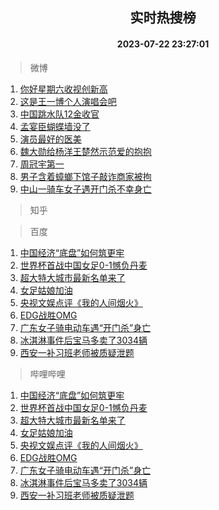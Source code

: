 <div align="center"><h2>实时热搜榜</h2><h4>2023-07-22 23:27:01</h4></div>

> 微博  

1. [你好星期六收视创新高](https://s.weibo.com/weibo?q=%23%E4%BD%A0%E5%A5%BD%E6%98%9F%E6%9C%9F%E5%85%AD%E6%94%B6%E8%A7%86%E5%88%9B%E6%96%B0%E9%AB%98%23&t=31&band_rank=1&Refer=top)<br />
2. [这是王一博个人演唱会吧](https://s.weibo.com/weibo?q=%23%E8%BF%99%E6%98%AF%E7%8E%8B%E4%B8%80%E5%8D%9A%E4%B8%AA%E4%BA%BA%E6%BC%94%E5%94%B1%E4%BC%9A%E5%90%A7%23&t=31&band_rank=2&Refer=top)<br />
3. [中国跳水队12金收官](https://s.weibo.com/weibo?q=%23%E4%B8%AD%E5%9B%BD%E8%B7%B3%E6%B0%B4%E9%98%9F12%E9%87%91%E6%94%B6%E5%AE%98%23&t=31&band_rank=3&Refer=top)<br />
4. [孟宴臣蝴蝶墙没了](https://s.weibo.com/weibo?q=%23%E5%AD%9F%E5%AE%B4%E8%87%A3%E8%9D%B4%E8%9D%B6%E5%A2%99%E6%B2%A1%E4%BA%86%23&t=31&band_rank=4&Refer=top)<br />
5. [演员最好的医美](https://s.weibo.com/weibo?q=%23%E6%BC%94%E5%91%98%E6%9C%80%E5%A5%BD%E7%9A%84%E5%8C%BB%E7%BE%8E%23&t=31&band_rank=5&Refer=top)<br />
6. [魏大勋给杨洋王楚然示范爱的抱抱](https://s.weibo.com/weibo?q=%23%E9%AD%8F%E5%A4%A7%E5%8B%8B%E7%BB%99%E6%9D%A8%E6%B4%8B%E7%8E%8B%E6%A5%9A%E7%84%B6%E7%A4%BA%E8%8C%83%E7%88%B1%E7%9A%84%E6%8A%B1%E6%8A%B1%23&t=31&band_rank=6&Refer=top)<br />
7. [周冠宇第一](https://s.weibo.com/weibo?q=%E5%91%A8%E5%86%A0%E5%AE%87%E7%AC%AC%E4%B8%80&t=31&band_rank=7&Refer=top)<br />
8. [男子含着蟑螂下馆子敲诈商家被拘](https://s.weibo.com/weibo?q=%23%E7%94%B7%E5%AD%90%E5%90%AB%E7%9D%80%E8%9F%91%E8%9E%82%E4%B8%8B%E9%A6%86%E5%AD%90%E6%95%B2%E8%AF%88%E5%95%86%E5%AE%B6%E8%A2%AB%E6%8B%98%23&t=31&band_rank=8&Refer=top)<br />
9. [中山一骑车女子遇开门杀不幸身亡](https://s.weibo.com/weibo?q=%23%E4%B8%AD%E5%B1%B1%E4%B8%80%E9%AA%91%E8%BD%A6%E5%A5%B3%E5%AD%90%E9%81%87%E5%BC%80%E9%97%A8%E6%9D%80%E4%B8%8D%E5%B9%B8%E8%BA%AB%E4%BA%A1%23&t=31&band_rank=9&Refer=top)<br />

> 知乎  


> 百度  

1. [中国经济“底盘”如何筑更牢](https://www.baidu.com/s?wd=%E4%B8%AD%E5%9B%BD%E7%BB%8F%E6%B5%8E%E2%80%9C%E5%BA%95%E7%9B%98%E2%80%9D%E5%A6%82%E4%BD%95%E7%AD%91%E6%9B%B4%E7%89%A2&sa=fyb_news&rsv_dl=fyb_news)<br />
2. [世界杯首战中国女足0-1憾负丹麦](https://www.baidu.com/s?wd=%E4%B8%96%E7%95%8C%E6%9D%AF%E9%A6%96%E6%88%98%E4%B8%AD%E5%9B%BD%E5%A5%B3%E8%B6%B30-1%E6%86%BE%E8%B4%9F%E4%B8%B9%E9%BA%A6&sa=fyb_news&rsv_dl=fyb_news)<br />
3. [超大特大城市最新名单来了](https://www.baidu.com/s?wd=%E8%B6%85%E5%A4%A7%E7%89%B9%E5%A4%A7%E5%9F%8E%E5%B8%82%E6%9C%80%E6%96%B0%E5%90%8D%E5%8D%95%E6%9D%A5%E4%BA%86&sa=fyb_news&rsv_dl=fyb_news)<br />
4. [女足姑娘加油](https://www.baidu.com/s?wd=%E5%A5%B3%E8%B6%B3%E5%A7%91%E5%A8%98%E5%8A%A0%E6%B2%B9&sa=fyb_news&rsv_dl=fyb_news)<br />
5. [央视文娱点评《我的人间烟火》](https://www.baidu.com/s?wd=%E5%A4%AE%E8%A7%86%E6%96%87%E5%A8%B1%E7%82%B9%E8%AF%84%E3%80%8A%E6%88%91%E7%9A%84%E4%BA%BA%E9%97%B4%E7%83%9F%E7%81%AB%E3%80%8B&sa=fyb_news&rsv_dl=fyb_news)<br />
6. [EDG战胜OMG](https://www.baidu.com/s?wd=EDG%E6%88%98%E8%83%9COMG&sa=fyb_news&rsv_dl=fyb_news)<br />
7. [广东女子骑电动车遇“开门杀”身亡](https://www.baidu.com/s?wd=%E5%B9%BF%E4%B8%9C%E5%A5%B3%E5%AD%90%E9%AA%91%E7%94%B5%E5%8A%A8%E8%BD%A6%E9%81%87%E2%80%9C%E5%BC%80%E9%97%A8%E6%9D%80%E2%80%9D%E8%BA%AB%E4%BA%A1&sa=fyb_news&rsv_dl=fyb_news)<br />
8. [冰淇淋事件后宝马多卖了3034辆](https://www.baidu.com/s?wd=%E5%86%B0%E6%B7%87%E6%B7%8B%E4%BA%8B%E4%BB%B6%E5%90%8E%E5%AE%9D%E9%A9%AC%E5%A4%9A%E5%8D%96%E4%BA%863034%E8%BE%86&sa=fyb_news&rsv_dl=fyb_news)<br />
9. [西安一补习班老师被质疑泄题](https://www.baidu.com/s?wd=%E8%A5%BF%E5%AE%89%E4%B8%80%E8%A1%A5%E4%B9%A0%E7%8F%AD%E8%80%81%E5%B8%88%E8%A2%AB%E8%B4%A8%E7%96%91%E6%B3%84%E9%A2%98&sa=fyb_news&rsv_dl=fyb_news)<br />

> 哔哩哔哩  

1. [中国经济“底盘”如何筑更牢](https://www.baidu.com/s?wd=%E4%B8%AD%E5%9B%BD%E7%BB%8F%E6%B5%8E%E2%80%9C%E5%BA%95%E7%9B%98%E2%80%9D%E5%A6%82%E4%BD%95%E7%AD%91%E6%9B%B4%E7%89%A2&sa=fyb_news&rsv_dl=fyb_news)<br />
2. [世界杯首战中国女足0-1憾负丹麦](https://www.baidu.com/s?wd=%E4%B8%96%E7%95%8C%E6%9D%AF%E9%A6%96%E6%88%98%E4%B8%AD%E5%9B%BD%E5%A5%B3%E8%B6%B30-1%E6%86%BE%E8%B4%9F%E4%B8%B9%E9%BA%A6&sa=fyb_news&rsv_dl=fyb_news)<br />
3. [超大特大城市最新名单来了](https://www.baidu.com/s?wd=%E8%B6%85%E5%A4%A7%E7%89%B9%E5%A4%A7%E5%9F%8E%E5%B8%82%E6%9C%80%E6%96%B0%E5%90%8D%E5%8D%95%E6%9D%A5%E4%BA%86&sa=fyb_news&rsv_dl=fyb_news)<br />
4. [女足姑娘加油](https://www.baidu.com/s?wd=%E5%A5%B3%E8%B6%B3%E5%A7%91%E5%A8%98%E5%8A%A0%E6%B2%B9&sa=fyb_news&rsv_dl=fyb_news)<br />
5. [央视文娱点评《我的人间烟火》](https://www.baidu.com/s?wd=%E5%A4%AE%E8%A7%86%E6%96%87%E5%A8%B1%E7%82%B9%E8%AF%84%E3%80%8A%E6%88%91%E7%9A%84%E4%BA%BA%E9%97%B4%E7%83%9F%E7%81%AB%E3%80%8B&sa=fyb_news&rsv_dl=fyb_news)<br />
6. [EDG战胜OMG](https://www.baidu.com/s?wd=EDG%E6%88%98%E8%83%9COMG&sa=fyb_news&rsv_dl=fyb_news)<br />
7. [广东女子骑电动车遇“开门杀”身亡](https://www.baidu.com/s?wd=%E5%B9%BF%E4%B8%9C%E5%A5%B3%E5%AD%90%E9%AA%91%E7%94%B5%E5%8A%A8%E8%BD%A6%E9%81%87%E2%80%9C%E5%BC%80%E9%97%A8%E6%9D%80%E2%80%9D%E8%BA%AB%E4%BA%A1&sa=fyb_news&rsv_dl=fyb_news)<br />
8. [冰淇淋事件后宝马多卖了3034辆](https://www.baidu.com/s?wd=%E5%86%B0%E6%B7%87%E6%B7%8B%E4%BA%8B%E4%BB%B6%E5%90%8E%E5%AE%9D%E9%A9%AC%E5%A4%9A%E5%8D%96%E4%BA%863034%E8%BE%86&sa=fyb_news&rsv_dl=fyb_news)<br />
9. [西安一补习班老师被质疑泄题](https://www.baidu.com/s?wd=%E8%A5%BF%E5%AE%89%E4%B8%80%E8%A1%A5%E4%B9%A0%E7%8F%AD%E8%80%81%E5%B8%88%E8%A2%AB%E8%B4%A8%E7%96%91%E6%B3%84%E9%A2%98&sa=fyb_news&rsv_dl=fyb_news)<br />
